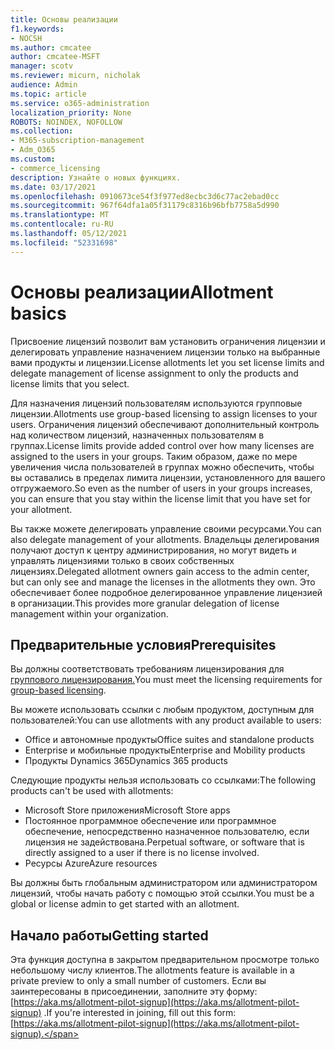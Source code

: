 ```yaml
---
title: Основы реализации
f1.keywords:
- NOCSH
ms.author: cmcatee
author: cmcatee-MSFT
manager: scotv
ms.reviewer: micurn, nicholak
audience: Admin
ms.topic: article
ms.service: o365-administration
localization_priority: None
ROBOTS: NOINDEX, NOFOLLOW
ms.collection:
- M365-subscription-management
- Adm_O365
ms.custom:
- commerce_licensing
description: Узнайте о новых функциях.
ms.date: 03/17/2021
ms.openlocfilehash: 0910673ce54f3f977ed8ecbc3d6c77ac2ebad0cc
ms.sourcegitcommit: 967f64dfa1a05f31179c8316b96bfb7758a5d990
ms.translationtype: MT
ms.contentlocale: ru-RU
ms.lasthandoff: 05/12/2021
ms.locfileid: "52331698"
---
```

# <a name="allotment-basics"></a><span data-ttu-id="2f77b-103">Основы реализации</span><span class="sxs-lookup"><span data-stu-id="2f77b-103">Allotment basics</span></span>

<span data-ttu-id="2f77b-104">Присвоение лицензий позволит вам установить ограничения лицензии и делегировать управление назначением лицензии только на выбранные вами продукты и лицензии.</span><span class="sxs-lookup"><span data-stu-id="2f77b-104">License allotments let you set license limits and delegate management of license assignment to only the products and license limits that you select.</span></span>

<span data-ttu-id="2f77b-105">Для назначения лицензий пользователям используются групповые лицензии.</span><span class="sxs-lookup"><span data-stu-id="2f77b-105">Allotments use group-based licensing to assign licenses to your users.</span></span> <span data-ttu-id="2f77b-106">Ограничения лицензий обеспечивают дополнительный контроль над количеством лицензий, назначенных пользователям в группах.</span><span class="sxs-lookup"><span data-stu-id="2f77b-106">License limits provide added control over how many licenses are assigned to the users in your groups.</span></span> <span data-ttu-id="2f77b-107">Таким образом, даже по мере увеличения числа пользователей в группах можно обеспечить, чтобы вы оставались в пределах лимита лицензии, установленного для вашего отгружаемого.</span><span class="sxs-lookup"><span data-stu-id="2f77b-107">So even as the number of users in your groups increases, you can ensure that you stay within the license limit that you have set for your allotment.</span></span>

<span data-ttu-id="2f77b-108">Вы также можете делегировать управление своими ресурсами.</span><span class="sxs-lookup"><span data-stu-id="2f77b-108">You can also delegate management of your allotments.</span></span> <span data-ttu-id="2f77b-109">Владельцы делегирования получают доступ к центру администрирования, но могут видеть и управлять лицензиями только в своих собственных лицензиях.</span><span class="sxs-lookup"><span data-stu-id="2f77b-109">Delegated allotment owners gain access to the admin center, but can only see and manage the licenses in the allotments they own.</span></span> <span data-ttu-id="2f77b-110">Это обеспечивает более подробное делегированное управление лицензией в организации.</span><span class="sxs-lookup"><span data-stu-id="2f77b-110">This provides more granular delegation of license management within your organization.</span></span>

## <a name="prerequisites"></a><span data-ttu-id="2f77b-111">Предварительные условия</span><span class="sxs-lookup"><span data-stu-id="2f77b-111">Prerequisites</span></span>

<span data-ttu-id="2f77b-112">Вы должны соответствовать требованиям лицензирования для [группового лицензирования.](/azure/active-directory/fundamentals/active-directory-licensing-whatis-azure-portal#licensing-requirements)</span><span class="sxs-lookup"><span data-stu-id="2f77b-112">You must meet the licensing requirements for [group-based licensing](/azure/active-directory/fundamentals/active-directory-licensing-whatis-azure-portal#licensing-requirements).</span></span>

<span data-ttu-id="2f77b-113">Вы можете использовать ссылки с любым продуктом, доступным для пользователей:</span><span class="sxs-lookup"><span data-stu-id="2f77b-113">You can use allotments with any product available to users:</span></span>

- <span data-ttu-id="2f77b-114">Office и автономные продукты</span><span class="sxs-lookup"><span data-stu-id="2f77b-114">Office suites and standalone products</span></span>
- <span data-ttu-id="2f77b-115">Enterprise и мобильные продукты</span><span class="sxs-lookup"><span data-stu-id="2f77b-115">Enterprise and Mobility products</span></span>
- <span data-ttu-id="2f77b-116">Продукты Dynamics 365</span><span class="sxs-lookup"><span data-stu-id="2f77b-116">Dynamics 365 products</span></span>

<span data-ttu-id="2f77b-117">Следующие продукты нельзя использовать со ссылками:</span><span class="sxs-lookup"><span data-stu-id="2f77b-117">The following products can't be used with allotments:</span></span>

- <span data-ttu-id="2f77b-118">Microsoft Store приложения</span><span class="sxs-lookup"><span data-stu-id="2f77b-118">Microsoft Store apps</span></span>
- <span data-ttu-id="2f77b-119">Постоянное программное обеспечение или программное обеспечение, непосредственно назначенное пользователю, если лицензия не задействована.</span><span class="sxs-lookup"><span data-stu-id="2f77b-119">Perpetual software, or software that is directly assigned to a user if there is no license involved.</span></span>
- <span data-ttu-id="2f77b-120">Ресурсы Azure</span><span class="sxs-lookup"><span data-stu-id="2f77b-120">Azure resources</span></span>

<span data-ttu-id="2f77b-121">Вы должны быть глобальным администратором или администратором лицензий, чтобы начать работу с помощью этой ссылки.</span><span class="sxs-lookup"><span data-stu-id="2f77b-121">You must be a global or license admin to get started with an allotment.</span></span>

## <a name="getting-started"></a><span data-ttu-id="2f77b-122">Начало работы</span><span class="sxs-lookup"><span data-stu-id="2f77b-122">Getting started</span></span>

<span data-ttu-id="2f77b-123">Эта функция доступна в закрытом предварительном просмотре только небольшому числу клиентов.</span><span class="sxs-lookup"><span data-stu-id="2f77b-123">The allotments feature is available in a private preview to only a small number of customers.</span></span> <span data-ttu-id="2f77b-124">Если вы заинтересованы в присоединении, заполните эту форму: [https://aka.ms/allotment-pilot-signup](https://aka.ms/allotment-pilot-signup) .</span><span class="sxs-lookup"><span data-stu-id="2f77b-124">If you're interested in joining, fill out this form: [https://aka.ms/allotment-pilot-signup](https://aka.ms/allotment-pilot-signup).</span></span>